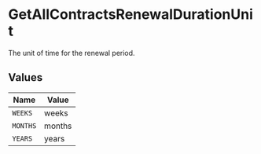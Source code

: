 # GetAllContractsRenewalDurationUnit

The unit of time for the renewal period.


## Values

| Name     | Value    |
| -------- | -------- |
| `WEEKS`  | weeks    |
| `MONTHS` | months   |
| `YEARS`  | years    |